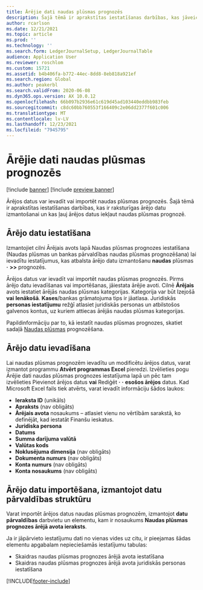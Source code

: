 ```yaml
---
title: Ārējie dati naudas plūsmas prognozēs
description: Šajā tēmā ir aprakstītas iestatīšanas darbības, kas jāveic, lai ārējos datus varētu ievadīt vai importēt naudas plūsmas prognozēs.
author: rcarlson
ms.date: 12/21/2021
ms.topic: article
ms.prod: ''
ms.technology: ''
ms.search.form: LedgerJournalSetup, LedgerJournalTable
audience: Application User
ms.reviewer: roschlom
ms.custom: 15721
ms.assetid: b4b406fa-b772-44ec-8dd8-8eb818a921ef
ms.search.region: Global
ms.author: peakerbl
ms.search.validFrom: 2020-06-08
ms.dyn365.ops.version: AX 10.0.12
ms.openlocfilehash: 66b097b2936e61c619d45ad103440eddbb983feb
ms.sourcegitcommit: c8dc60bb760553f166409c2e06dd2377f601c006
ms.translationtype: MT
ms.contentlocale: lv-LV
ms.lasthandoff: 12/23/2021
ms.locfileid: "7945795"
---
```

# <a name="external-data-in-cash-flow-forecasts"></a>Ārējie dati naudas plūsmas prognozēs

[!include [banner](../includes/banner.md)]
[!include [preview banner](../includes/preview-banner.md)]

Ārējos datus var ievadīt vai importēt naudas plūsmas prognozēs. Šajā tēmā ir aprakstītas iestatīšanas darbības, kas ir raksturīgas ārējo datu izmantošanai un kas ļauj ārējos datus iekļaut naudas plūsmas prognozē.

## <a name="external-data-setup"></a>Ārējo datu iestatīšana

Izmantojiet cilni Ārējais avots lapā Naudas plūsmas prognozes iestatīšana (Naudas plūsmas un bankas pārvaldības naudas plūsmas prognozēšana) lai ievadītu iestatījumus, kas atbalsta ārējo datu izmantošanu **naudas** plūsmas **·** **\>\>** prognozēs.

Ārējos datus var ievadīt vai importēt naudas plūsmas prognozēs. Pirms ārējo datu ievadīšanas vai importēšanas, jāiestata ārējie avoti. Cilnē **Ārējais** avots iestatiet ārējās naudas plūsmas kategorijas. Kategorija var būt Izejošā **vai** **Ienākošā**. **Kases**/bankas grāmatojuma tips ir jāatlasa. Juridiskās **personas iestatījumu** režģī atlasiet juridiskās personas un atbilstošos galvenos kontus, uz kuriem attiecas ārējās naudas plūsmas kategorijas.

Papildinformāciju par to, kā iestatīt naudas plūsmas prognozes, skatiet sadaļā [Naudas plūsmas](../cash-bank-management/cash-flow-forecasting.md) prognozēšana.

## <a name="enter-external-data"></a>Ārējo datu ievadīšana

Lai naudas plūsmas prognozēm ievadītu un modificētu ārējos datus, varat izmantot programmu **Atvērt programmas Excel** pieredzi. Izvēlieties pogu Ārējie dati naudas plūsmas prognozes iestatījuma lapā un pēc tam izvēlieties Pievienot ārējos datus **vai** Rediģēt **·** **·** **esošos ārējos** datus. Kad Microsoft Excel fails tiek atvērts, varat ievadīt informāciju šādos laukos:

- **Ieraksta ID** (unikāls)
- **Apraksts** (nav obligāts)
- **Ārējais avota** nosaukums – atlasiet vienu no vērtībām sarakstā, ko definējāt, kad iestatāt Finanšu ieskatus.
- **Juridiska persona**
- **Datums**
- **Summa darījuma valūtā**
- **Valūtas kods**
- **Noklusējuma dimensija** (nav obligāts)
- **Dokumenta numurs** (nav obligāts)
- **Konta numurs** (nav obligāts)
- **Konta nosaukums** (nav obligāts)

## <a name="importing-external-data-by-using-the-data-management-framework"></a>Ārējo datu importēšana, izmantojot datu pārvaldības struktūru

Varat importēt ārējos datus naudas plūsmas prognozēm, izmantojot **datu pārvaldības** darbvietu un elementu, kam ir nosaukums **Naudas plūsmas prognozes ārējā avota ieraksts**.

Ja ir jāpārvieto iestatījumu dati no vienas vides uz citu, ir pieejamas šādas elementu apgabalam nepieciešamās iestatījumu tabulas:

- Skaidras naudas plūsmas prognozes ārējā avota iestatīšana
- Skaidras naudas plūsmas prognozes ārējā avota juridiskās personas iestatīšana

[!INCLUDE[footer-include](../../includes/footer-banner.md)]
